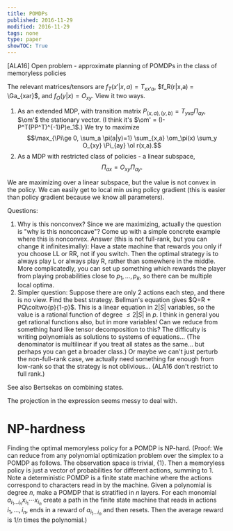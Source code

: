 ```yaml
---
title: POMDPs
published: 2016-11-29
modified: 2016-11-29
tags: none
type: paper
showTOC: True
---
```


[ALA16] Open problem - approximate planning of POMDPs in the class of memoryless policies

The relevant matrices/tensors are $f_T(x'|x,a) = T_{xx'a}$, $f_R(r|x,a) = \Ga_{xar}$, and $f_O(y|x) = O_{xy}$. View it two ways.

1.  As an extended MDP, with transition matrix $P_{(x,a), (y,b)} = T_{yxa}\Pi_{ay}$, $\om'$ the stationary vector. (I think it's $\om' = (I-P^T(PP^T)^{-1}P)e_1$.) We try to maximize
	$$\max_{\Pi\ge 0, \sum_a \pi(a|y)=1} \sum_{x,a} \om_\pi(x) \sum_y O_{xy} \Pi_{ay} \ol r(x,a).$$
2.  As a MDP with restricted class of policies - a linear subspace, 
	$$ \Pi_{ax} = O_{xy} \Pi_{ay}.$$

We are maximizing over a linear subspace, but the value is not convex in the policy. We can easily get to local min using policy gradient (this is easier than policy gradient because we know all parameters). 

Questions:

1. Why is this nonconvex? Since we are maximizing, actually the question is "why is this nonconcave"? Come up with a simple concrete example where this is nonconvex. Answer (this is not full-rank, but you can change it infinitesimally): Have a state machine that rewards you only if you choose LL or RR, not if you switch. Then the optimal strategy is to always play L or always play R, rather than somewhere in the middle. More complicatedly, you can set up something which rewards the player from playing probabilities close to $p_1,\ldots, p_k$, so there can be multiple local optima.
2. Simpler question: Suppose there are only 2 actions each step, and there is no view. Find the best strategy. Bellman's equation gives $Q=R + PQ\coltwo{p}{1-p}$. This is a linear equation in $2|S|$ variables, so the value is a rational function of degree $\le 2|S|$ in $p$. I think in general you get rational functions also, but in more variables! Can we reduce from something hard like tensor decomposition to this? The difficulty is writing polynomials as solutions to systems of equations... (The denominator is multilinear if you treat all states as the same... but perhaps you can get a broader class.) Or maybe we can't just perturb the non-full-rank case, we actually need something far enough from low-rank so that the strategy is not oblivious... (ALA16 don't restrict to full rank.)

See also Bertsekas on combining states.

The projection in the expression seems messy to deal with.

# NP-hardness

Finding the optimal memoryless policy for a POMDP is NP-hard. (Proof: We can reduce from any polynomial optimization problem over the simplex to a POMDP as follows. The observation space is trivial, $\{1\}$. Then a memoryless policy is just a vector of probabilities for different actions, summing to 1. Note a deterministic POMDP is a finite state machine where the actions correspond to characters read in by the machine. Given a polynomial is degree $n$, make a POMDP that is stratified in $n$ layers. For each monomial $a_{i_1\ldots i_n} x_{i_1}\cdots x_{i_n}$ create a path in the finite state machine that reads in actions $i_1,\ldots, i_n$, ends in a reward of $a_{i_1\ldots i_n}$ and then resets. Then the average reward is $1/n$ times the polynomial.)
